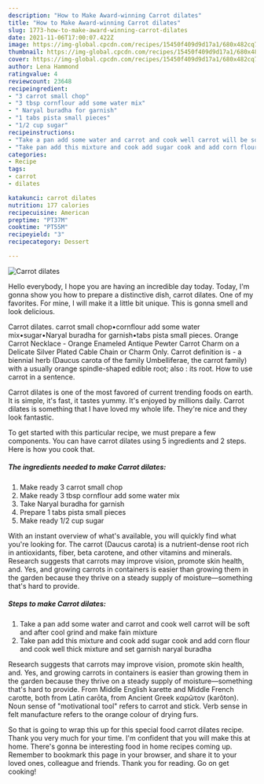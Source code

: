 ```yaml
---
description: "How to Make Award-winning Carrot dilates"
title: "How to Make Award-winning Carrot dilates"
slug: 1773-how-to-make-award-winning-carrot-dilates
date: 2021-11-06T17:00:07.422Z
image: https://img-global.cpcdn.com/recipes/15450f409d9d17a1/680x482cq70/carrot-dilates-recipe-main-photo.jpg
thumbnail: https://img-global.cpcdn.com/recipes/15450f409d9d17a1/680x482cq70/carrot-dilates-recipe-main-photo.jpg
cover: https://img-global.cpcdn.com/recipes/15450f409d9d17a1/680x482cq70/carrot-dilates-recipe-main-photo.jpg
author: Lena Hammond
ratingvalue: 4
reviewcount: 23648
recipeingredient:
- "3 carrot small chop"
- "3 tbsp cornflour add some water mix"
- " Naryal buradha for garnish"
- "1 tabs pista small pieces"
- "1/2 cup sugar"
recipeinstructions:
- "Take a pan add some water and carrot and cook well carrot will be soft and after cool grind and make fain mixture"
- "Take pan add this mixture and cook add sugar cook and add corn flour and cook well thick mixture and set garnish naryal buradha"
categories:
- Recipe
tags:
- carrot
- dilates

katakunci: carrot dilates 
nutrition: 177 calories
recipecuisine: American
preptime: "PT37M"
cooktime: "PT55M"
recipeyield: "3"
recipecategory: Dessert

---
```



![Carrot dilates](https://img-global.cpcdn.com/recipes/15450f409d9d17a1/680x482cq70/carrot-dilates-recipe-main-photo.jpg)

Hello everybody, I hope you are having an incredible day today. Today, I'm gonna show you how to prepare a distinctive dish, carrot dilates. One of my favorites. For mine, I will make it a little bit unique. This is gonna smell and look delicious.

Carrot dilates. carrot small chop•cornflour add some water mix•sugar•Naryal buradha for garnish•tabs pista small pieces. Orange Carrot Necklace - Orange Enameled Antique Pewter Carrot Charm on a Delicate Silver Plated Cable Chain or Charm Only. Carrot definition is - a biennial herb (Daucus carota of the family Umbelliferae, the carrot family) with a usually orange spindle-shaped edible root; also : its root. How to use carrot in a sentence.

Carrot dilates is one of the most favored of current trending foods on earth. It is simple, it's fast, it tastes yummy. It's enjoyed by millions daily. Carrot dilates is something that I have loved my whole life. They're nice and they look fantastic.


To get started with this particular recipe, we must prepare a few components. You can have carrot dilates using 5 ingredients and 2 steps. Here is how you cook that.

<!--inarticleads1-->

##### The ingredients needed to make Carrot dilates:

1. Make ready 3 carrot small chop
1. Make ready 3 tbsp cornflour add some water mix
1. Take  Naryal buradha for garnish
1. Prepare 1 tabs pista small pieces
1. Make ready 1/2 cup sugar


With an instant overview of what&#39;s available, you will quickly find what you&#39;re looking for. The carrot (Daucus carota) is a nutrient-dense root rich in antioxidants, fiber, beta carotene, and other vitamins and minerals. Research suggests that carrots may improve vision, promote skin health, and. Yes, and growing carrots in containers is easier than growing them in the garden because they thrive on a steady supply of moisture—something that&#39;s hard to provide. 

<!--inarticleads2-->

##### Steps to make Carrot dilates:

1. Take a pan add some water and carrot and cook well carrot will be soft and after cool grind and make fain mixture
1. Take pan add this mixture and cook add sugar cook and add corn flour and cook well thick mixture and set garnish naryal buradha


Research suggests that carrots may improve vision, promote skin health, and. Yes, and growing carrots in containers is easier than growing them in the garden because they thrive on a steady supply of moisture—something that&#39;s hard to provide. From Middle English karette and Middle French carotte, both from Latin carōta, from Ancient Greek καρῶτον (karôton). Noun sense of "motivational tool" refers to carrot and stick. Verb sense in felt manufacture refers to the orange colour of drying furs. 

So that is going to wrap this up for this special food carrot dilates recipe. Thank you very much for your time. I'm confident that you will make this at home. There's gonna be interesting food in home recipes coming up. Remember to bookmark this page in your browser, and share it to your loved ones, colleague and friends. Thank you for reading. Go on get cooking!
